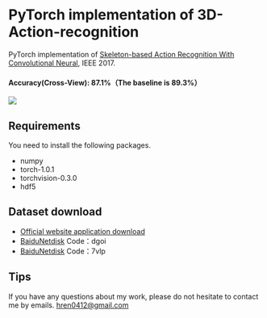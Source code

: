 # PyTorch implementation of 3D-Action-recognition
PyTorch implementation of [Skeleton-based Action Recognition With Convolutional Neural](https://arxiv.org/abs/1704.07595v1), IEEE 2017. 
#### Accuracy(Cross-View): 87.1%（The baseline is 89.3%）
![](https://github.com/Hrener/3D-Action-recognition/raw/master/network/network.png)

## Requirements
You need to install the following packages.
- numpy
- torch-1.0.1
- torchvision-0.3.0
- hdf5

## Dataset download  
- [Official website application download](http://rose1.ntu.edu.sg/Datasets/actionRecognition.asp)  
- [BaiduNetdisk](https://pan.baidu.com/s/1BVDNSlQVzoDde3UaMFq6qg) Code：dgoi 
- [BaiduNetdisk](https://pan.baidu.com/s/1sA3il5-_9haqB9iY43YU9g) Code：7vlp 
## Tips
If you have any questions about my work, please do not hesitate to contact me by emails. hren0412@gmail.com
